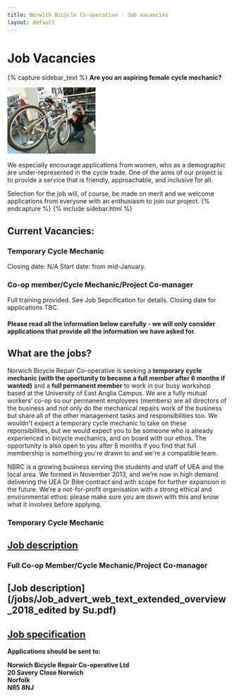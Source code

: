 ```yaml
---
title: Norwich Bicycle Co-operative - Job vacancies
layout: default
---
```


# Job Vacancies

{% capture sidebar_text %} __Are you an aspiring female cycle mechanic?__

<img src="/static/images/IMG_20181024_161900.jpg" width="200" height="150" />

We especially encourage applications from women, who as a demographic are under-represented in the cycle trade. One of the aims of our project is to provide a service that is friendly, approachable, and inclusive for all.

Selection for the job will, of course, be made on merit and we welcome applications from everyone with an enthusiasm to join our project. {% endcapture %} {% include sidebar.html %}

## Current Vacancies:

### Temporary Cycle Mechanic
Closing date: N/A
Start date: from mid-January.

### Co-op member/Cycle Mechanic/Project Co-manager
Full training provided. See Job Sepcification for details.
Closing date for applications TBC.


#### Please read all the information below carefully - we will only consider applications that provide all the information we have asked for.

## What are the jobs?
Norwich Bicycle Repair Co-operative is seeking a __temporary cycle mechanic (with the oportunity to become a full member after 6 months if wanted)__ and a __full permanent member__ to work in our busy workshop based at the University of East Anglia Campus. We are a fully mutual workers’ co-op so our permanent employees (members) are all directors of the business and not only do the mechanical repairs work of the business but share all of the other management tasks and responsibilities too. We wouldn't expect a temporary cycle mechanic to take on these reponsibilities, but we would expect you to be someone who is already experienced in bicycle mechanics, and on board with our ethos. The opportunity is also open to you after 6 months if you find that full membership is something you're drawn to and we're a compatible team.

NBRC is a growing business serving the students and staff of UEA and the local area. We formed in November 2013, and we’re now in high demand delivering the UEA Dr Bike contract and with scope for further expansion in the future. We’re a not-for-profit organisation with a strong ethical and environmental ethos: please make sure you are down with this and know what it involves before applying.

### Temporary Cycle Mechanic

## [Job description](/jobs/Short_Term-casual_Bicycle_Mechanic.pdf)

### Full Co-op Member/Cycle Mechanic/Project Co-manager

## [Job description](/jobs/Job_advert_web_text_extended_overview_2018_edited by Su.pdf)

## [Job specification](/jobs/Job_specification_2017.pdf)

__Applications should be sent to:__

__Norwich Bicycle Repair Co-operative Ltd  
20 Savery Close
Norwich  
Norfolk  
NR5 8NJ__

